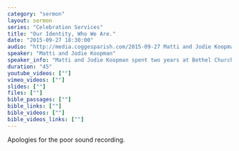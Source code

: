 ```yaml
---
category: "sermon"
layout: sermon
series: "Celebration Services"
title: "Our Identity, Who We Are."
date: "2015-09-27 18:30:00"
audio: "http://media.coggesparish.com/2015-09-27 Matti and Jodie Koopman.mp3"
speaker: "Matti and Jodie Koopman"
speaker_info: "Matti and Jodie Koopman spent two years at Bethel Church in Redding, California, learning about their ministry models before leading a church in New Zealand. They will be sharing some of their experience of seeing God bring healing in a variety of contexts."
duration: "45"
youtube_videos: [""]
vimeo_videos: [""]
slides: [""]
files: [""]
bible_passages: [""]
bible_links: [""]
bible_videos: [""]
bible_videos_links: [""]
---
```


Apologies for the poor sound recording.
